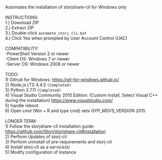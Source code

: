 Automates the installation of storjshare-cli for Windows only
<br/>
<br/>INSTRUCTIONS:
<br/>1.) Download ZIP
<br/>2.) Extract ZIP
<br/>3.) Double-click `automate_storj_cli.bat`
<br/>4.) Click Yes when prompted by User Account Control (UAC)
<br/>
<br/>COMPATIBILITY:
<br/>   -PowerShell Version 2 or newer
<br/>   -Client OS: Windows 7 or newer
<br/>   -Server OS: Windows 2008 or newer
<br/>
<br/>TODO:
<br/>   1) Github for Windows: https://git-for-windows.github.io/ 
<br/>   2) Node.js LTS 4.4.5 `(Completed)`
<br/>   3) Python 2.7.11 `(Completed)`
<br/>   4) Visual Studio Community 2015 Edition: (Custom Install, Select Visual C++ during the installation) https://www.visualstudio.com/
<br/>   5) handle reboot
<br/>   6) Open cmd (Win + R and type cmd) setx GYP_MSVS_VERSION 2015
<br/>
<br/>LONGER TERM:
<br/>   1) Follow the storjshare-cli installation guide: https://github.com/Storj/storjshare-cli#installation
<br/>   2) Perform Updates of storj-cli
<br/>   3) Perform uninstall of pre-requirements and storj-cli
<br/>   4) Install storj-cli as a service(s)
<br/>   5) Modify configuration of instance
